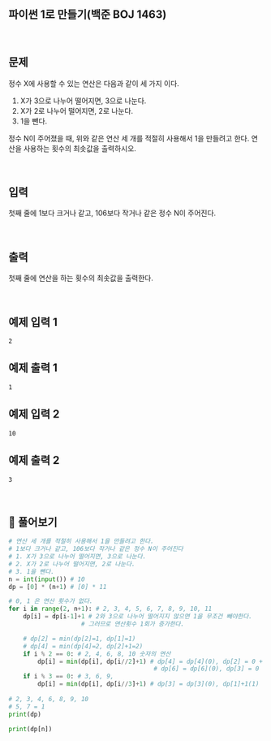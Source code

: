 ## 파이썬 1로 만들기(백준 BOJ 1463)

<br>

## 문제

정수 X에 사용할 수 있는 연산은 다음과 같이 세 가지 이다.

1. X가 3으로 나누어 떨어지면, 3으로 나눈다.
2. X가 2로 나누어 떨어지면, 2로 나눈다.
3. 1을 뺀다.

정수 N이 주어졌을 때, 위와 같은 연산 세 개를 적절히 사용해서 1을 만들려고 한다. 연산을 사용하는 횟수의 최솟값을 출력하시오.

<br>

## 입력

첫째 줄에 1보다 크거나 같고, 106보다 작거나 같은 정수 N이 주어진다.

<br>

## 출력

첫째 줄에 연산을 하는 횟수의 최솟값을 출력한다.

<br>

## 예제 입력 1

```
2
```

## 예제 출력 1

```
1
```

## 예제 입력 2

```
10
```

## 예제 출력 2

```
3
```

<br>

## 📝 풀어보기

``` python
# 연산 세 개를 적절히 사용해서 1을 만들려고 한다. 
# 1보다 크거나 같고, 106보다 작거나 같은 정수 N이 주어진다
# 1. X가 3으로 나누어 떨어지면, 3으로 나눈다.
# 2. X가 2로 나누어 떨어지면, 2로 나눈다.
# 3. 1을 뺀다.
n = int(input()) # 10
dp = [0] * (n+1) # [0] * 11

# 0, 1 은 연산 횟수가 없다.
for i in range(2, n+1): # 2, 3, 4, 5, 6, 7, 8, 9, 10, 11
    dp[i] = dp[i-1]+1 # 2와 3으로 나누어 떨어지지 않으면 1을 무조건 빼야한다.
                    # 그러므로 연산횟수 1회가 증가한다.

    # dp[2] = min(dp[2]=1, dp[1]=1)
    # dp[4] = min(dp[4]=2, dp[2]+1=2)
    if i % 2 == 0: # 2, 4, 6, 8, 10 숫자의 연산 
        dp[i] = min(dp[i], dp[i//2]+1) # dp[4] = dp[4](0), dp[2] = 0 + 1
                                        # dp[6] = dp[6](0), dp[3] = 0
    if i % 3 == 0: # 3, 6, 9, 
        dp[i] = min(dp[i], dp[i//3]+1) # dp[3] = dp[3](0), dp[1]+1(1)
    
# 2, 3, 4, 6, 8, 9, 10 
# 5, 7 = 1
print(dp)

print(dp[n])
```

